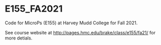 # E155_FA2021
Code for MicroPs (E155) at Harvey Mudd College for Fall 2021.

See course website at http://pages.hmc.edu/brake/class/e155/fa21/ for more detials.
